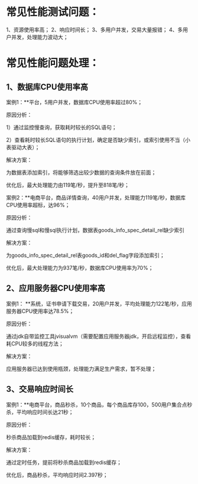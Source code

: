 # 常见性能测试问题：

1、资源使用率高；
2、响应时间长；
3、多用户并发，交易大量报错；
4、多用户并发，处理能力波动大；

# 常见性能问题处理：

## 1、数据库CPU使用率高

案例1：**平台，5用户并发，数据库CPU使用率超过80%；

原因分析：

1）通过监控慢查询，获取耗时较长的SQL语句；

2）查看耗时较长SQL语句的执行计划，确定是否缺少索引，或索引使用不当（小表驱动大表）；

解决方案：

为数据表添加索引，将能够筛选出较少数据的查询条件放在前面；

优化后，最大处理能力由119笔/秒，提升至818笔/秒；



案例2：**电商平台，商品详情查询，40用户并发，处理能力119笔/秒，数据库CPU使用率超标，达96%；

原因分析：

通过查询慢sql和慢sql执行计划，数据表goods_info_spec_detail_rel缺少索引

解决方案：

为goods_info_spec_detail_rel表goods_id和del_flag字段添加索引；

优化后，最大处理能力为937笔/秒，数据库CPU使用率为70%；

## 2、应用服务器CPU使用率高

案例1：
**系统，证书申请下载交易，20用户并发，平均处理能力122笔/秒，应用服务器CPU使用率达78.5%；

原因分析：

通过jdk自带监控工具jvisualvm（需要配置应用服务器jdk，开启远程监控），查看耗CPU较多的线程方法；

解决方案：

应用服务器已达到使用瓶颈，处理能力满足生产需求，暂不处理；

## 3、交易响应时间长

案例1：**电商平台，商品秒杀，10个商品，每个商品库存100，500用户集合点秒杀，平均响应时间长达21秒；

原因分析：

秒杀商品加载到redis缓存，耗时较长；

解决方案：

通过定时任务，提前将秒杀商品加载到redis缓存；

优化后，商品秒杀，平均响应时间2.397秒；

